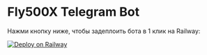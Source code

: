 # Fly500X Telegram Bot

Нажми кнопку ниже, чтобы задеплоить бота в 1 клик на Railway:

[![Deploy on Railway](https://railway.app/button.svg)](https://railway.app/new/template?repository=https://github.com/sadasdasdokaokdsaopk/fly500x-bot)

